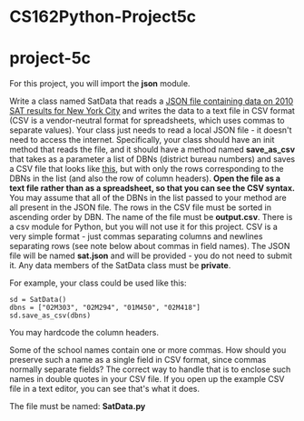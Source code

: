 # CS162Python-Project5c

# project-5c

For this project, you will import the **json** module.

Write a class named SatData that reads a [JSON file containing data on 2010 SAT results for New York City](https://data.cityofnewyork.us/api/views/zt9s-n5aj/rows.json?accessType=DOWNLOAD) and writes the data to a text file in CSV format (CSV is a vendor-neutral format for spreadsheets, which uses commas to separate values). Your class just needs to read a local JSON file - it doesn't need to access the internet. Specifically, your class should have an init method that reads the file, and it should have a method named **save_as_csv** that takes as a parameter a list of DBNs (district bureau numbers) and saves a CSV file that looks like [this](https://data.cityofnewyork.us/api/views/zt9s-n5aj/rows.csv?accessType=DOWNLOAD), but with only the rows corresponding to the DBNs in the list (and also the row of column headers). **Open the file as a text file rather than as a spreadsheet, so that you can see the CSV syntax.** You may assume that all of the DBNs in the list passed to your method are all present in the JSON file.  The rows in the CSV file must be sorted in ascending order by DBN.  The name of the file must be **output.csv**.  There is a csv module for Python, but you will not use it for this project.  CSV is a very simple format - just commas separating columns and newlines separating rows (see note below about commas in field names).  The JSON file will be named **sat.json** and will be provided - you do not need to submit it.  Any data members of the SatData class must be **private**.

For example, your class could be used like this:
```
sd = SatData()
dbns = ["02M303", "02M294", "01M450", "02M418"]
sd.save_as_csv(dbns)
```

You may hardcode the column headers.

Some of the school names contain one or more commas. How should you preserve such a name as a single field in CSV format, since commas normally separate fields? The correct way to handle that is to enclose such names in double quotes in your CSV file.  If you open up the example CSV file in a text editor, you can see that's what it does.

The file must be named: **SatData.py**

